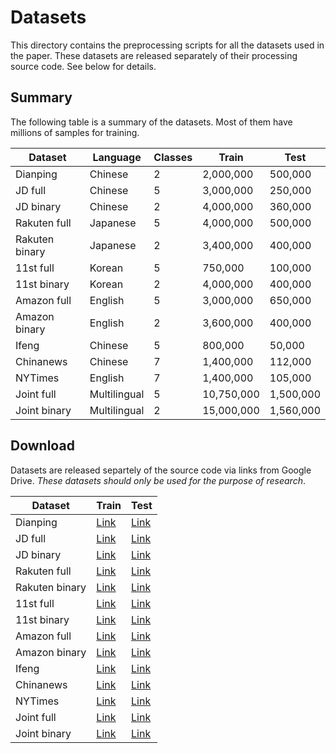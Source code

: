 # Datasets

This directory contains the preprocessing scripts for all the datasets used in the paper. These datasets are released separately of their processing source code. See below for details.

## Summary

The following table is a summary of the datasets. Most of them have millions of samples for training.

| Dataset        | Language     | Classes | Train      | Test      |
|----------------|--------------|---------|------------|-----------|
| Dianping       | Chinese      | 2       | 2,000,000  | 500,000   |
| JD full        | Chinese      | 5       | 3,000,000  | 250,000   |
| JD binary      | Chinese      | 2       | 4,000,000  | 360,000   |
| Rakuten full   | Japanese     | 5       | 4,000,000  | 500,000   |
| Rakuten binary | Japanese     | 2       | 3,400,000  | 400,000   |
| 11st full      | Korean       | 5       | 750,000    | 100,000   |
| 11st binary    | Korean       | 2       | 4,000,000  | 400,000   |
| Amazon full    | English      | 5       | 3,000,000  | 650,000   |
| Amazon binary  | English      | 2       | 3,600,000  | 400,000   |
| Ifeng          | Chinese      | 5       | 800,000    | 50,000    |
| Chinanews      | Chinese      | 7       | 1,400,000  | 112,000   |
| NYTimes        | English      | 7       | 1,400,000  | 105,000   |
| Joint full     | Multilingual | 5       | 10,750,000 | 1,500,000 |
| Joint binary   | Multilingual | 2       | 15,000,000 | 1,560,000 |

## Download

Datasets are released separtely of the source code via links from Google Drive. *These datasets should only be used for the purpose of research*.

| Dataset        | Train                          | Test                          |
|----------------|--------------------------------|-------------------------------|
| Dianping       | [Link](https://goo.gl/uKPxyo)  | [Link](https://goo.gl/2QZpLx) |
| JD full        | [Link](https://goo.gl/u3vsak)  | [Link](https://goo.gl/hLZRky) |
| JD binary      | [Link](https://goo.gl/ZPj1ip)  | [Link](https://goo.gl/bqiEfP) |
| Rakuten full   | [Link](https://goo.gl/A7y14i)  | [Link](https://goo.gl/ve4mup) |
| Rakuten binary | [Link](https://goo.gl/3kYQ2f)  | [Link](https://goo.gl/m8FpeH) |
| 11st full      | [Link](https://goo.gl/F1oPBX)  | [Link](https://goo.gl/ZpTLND) |
| 11st binary    | [Link](https://goo.gl/8Qi7ao)  | [Link](https://goo.gl/nbBhFq) |
| Amazon full    | [Link](https://goo.gl/UzQWaj)  | [Link](https://goo.gl/EXkzWs) |
| Amazon binary  | [Link](https://goo.gl/u7AxWS)  | [Link](https://goo.gl/2fft8x) |
| Ifeng          | [Link](https://goo.gl/AtKsq4)  | [Link](https://goo.gl/tLWojy) |
| Chinanews      | [Link](https://goo.gl/1p4kdx)  | [Link](https://goo.gl/rxvhCJ) |
| NYTimes        | [Link](https://goo.gl/2hZeqd)  | [Link](https://goo.gl/66EDa5) |
| Joint full     | [Link](https://goo.gl/AJfzLC)  | [Link](https://goo.gl/mibMsV) |
| Joint binary   | [Link](https://goo.gl/YLMqNe)  | [Link](https://goo.gl/WRXQuJ) |
